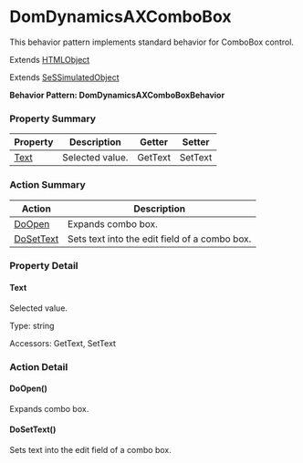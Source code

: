 # DomDynamicsAXComboBox

This behavior pattern implements standard behavior for ComboBox control.
 
Extends [HTMLObject](HTMLObject.md)

Extends [SeSSimulatedObject](SeSSimulatedObject.md)





**Behavior Pattern: DomDynamicsAXComboBoxBehavior**


<!-- ============================== property summary ========================== -->

	

### Property Summary

| **Property** | **Description** | **Getter** | **Setter** |
| ------------ | --------------- | ---------- | ---------- |
| [Text](#Text) | Selected value. | GetText | SetText |



	
<!-- ============================== action summary ========================== -->



### Action Summary

|  **Action** | **Description** | 
| ----------- | --------------- |
|	[DoOpen](#DoOpen) | Expands combo box. |
|	[DoSetText](#DoSetText) | Sets text into the edit field of a combo box. |




<!-- ============================== property detail ========================== -->
	
### Property Detail
		
<a name="Text"></a>
#### Text


Selected value.

			
	
			
Type: string
			
			
Accessors: GetText, SetText
			
		
	
	
<!-- ============================== action detail ========================== -->
	
### Action Detail
		
<a name="DoOpen"></a>    
#### DoOpen()

Expands combo box.





<a name="see.also.domdynamicsaxcombobox.doopen"></a>

<a name="DoSetText"></a>    
#### DoSetText()

Sets text into the edit field of a combo box.





<a name="see.also.domdynamicsaxcombobox.dosettext"></a>

	

